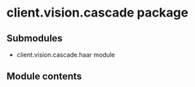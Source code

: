 # client.vision.cascade package

## Submodules


* client.vision.cascade.haar module


## Module contents
